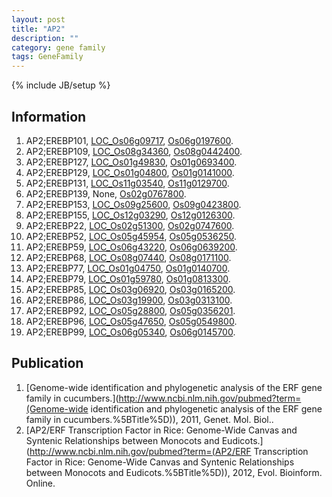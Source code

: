 ```yaml
---
layout: post
title: "AP2"
description: ""
category: gene family
tags: GeneFamily
---
```

{% include JB/setup %}

## Information
1. AP2;EREBP101, [LOC_Os06g09717](http://rice.plantbiology.msu.edu/cgi-bin/ORF_infopage.cgi?orf=LOC_Os06g09717), [Os06g0197600](http://rapdb.dna.affrc.go.jp/viewer/gbrowse_details/irgsp1?name=Os06g0197600).
2. AP2;EREBP109, [LOC_Os08g34360](http://rice.plantbiology.msu.edu/cgi-bin/ORF_infopage.cgi?orf=LOC_Os08g34360), [Os08g0442400](http://rapdb.dna.affrc.go.jp/viewer/gbrowse_details/irgsp1?name=Os08g0442400).
3. AP2;EREBP127, [LOC_Os01g49830](http://rice.plantbiology.msu.edu/cgi-bin/ORF_infopage.cgi?orf=LOC_Os01g49830), [Os01g0693400](http://rapdb.dna.affrc.go.jp/viewer/gbrowse_details/irgsp1?name=Os01g0693400).
4. AP2;EREBP129, [LOC_Os01g04800](http://rice.plantbiology.msu.edu/cgi-bin/ORF_infopage.cgi?orf=LOC_Os01g04800), [Os01g0141000](http://rapdb.dna.affrc.go.jp/viewer/gbrowse_details/irgsp1?name=Os01g0141000).
5. AP2;EREBP131, [LOC_Os11g03540](http://rice.plantbiology.msu.edu/cgi-bin/ORF_infopage.cgi?orf=LOC_Os11g03540), [Os11g0129700](http://rapdb.dna.affrc.go.jp/viewer/gbrowse_details/irgsp1?name=Os11g0129700).
6. AP2;EREBP139, None, [Os02g0767800](http://rapdb.dna.affrc.go.jp/viewer/gbrowse_details/irgsp1?name=Os02g0767800).
7. AP2;EREBP153, [LOC_Os09g25600](http://rice.plantbiology.msu.edu/cgi-bin/ORF_infopage.cgi?orf=LOC_Os09g25600), [Os09g0423800](http://rapdb.dna.affrc.go.jp/viewer/gbrowse_details/irgsp1?name=Os09g0423800).
8. AP2;EREBP155, [LOC_Os12g03290](http://rice.plantbiology.msu.edu/cgi-bin/ORF_infopage.cgi?orf=LOC_Os12g03290), [Os12g0126300](http://rapdb.dna.affrc.go.jp/viewer/gbrowse_details/irgsp1?name=Os12g0126300).
9. AP2;EREBP22, [LOC_Os02g51300](http://rice.plantbiology.msu.edu/cgi-bin/ORF_infopage.cgi?orf=LOC_Os02g51300), [Os02g0747600](http://rapdb.dna.affrc.go.jp/viewer/gbrowse_details/irgsp1?name=Os02g0747600).
10. AP2;EREBP52, [LOC_Os05g45954](http://rice.plantbiology.msu.edu/cgi-bin/ORF_infopage.cgi?orf=LOC_Os05g45954), [Os05g0536250](http://rapdb.dna.affrc.go.jp/viewer/gbrowse_details/irgsp1?name=Os05g0536250).
11. AP2;EREBP59, [LOC_Os06g43220](http://rice.plantbiology.msu.edu/cgi-bin/ORF_infopage.cgi?orf=LOC_Os06g43220), [Os06g0639200](http://rapdb.dna.affrc.go.jp/viewer/gbrowse_details/irgsp1?name=Os06g0639200).
12. AP2;EREBP68, [LOC_Os08g07440](http://rice.plantbiology.msu.edu/cgi-bin/ORF_infopage.cgi?orf=LOC_Os08g07440), [Os08g0171100](http://rapdb.dna.affrc.go.jp/viewer/gbrowse_details/irgsp1?name=Os08g0171100).
13. AP2;EREBP77, [LOC_Os01g04750](http://rice.plantbiology.msu.edu/cgi-bin/ORF_infopage.cgi?orf=LOC_Os01g04750), [Os01g0140700](http://rapdb.dna.affrc.go.jp/viewer/gbrowse_details/irgsp1?name=Os01g0140700).
14. AP2;EREBP79, [LOC_Os01g59780](http://rice.plantbiology.msu.edu/cgi-bin/ORF_infopage.cgi?orf=LOC_Os01g59780), [Os01g0813300](http://rapdb.dna.affrc.go.jp/viewer/gbrowse_details/irgsp1?name=Os01g0813300).
15. AP2;EREBP85, [LOC_Os03g06920](http://rice.plantbiology.msu.edu/cgi-bin/ORF_infopage.cgi?orf=LOC_Os03g06920), [Os03g0165200](http://rapdb.dna.affrc.go.jp/viewer/gbrowse_details/irgsp1?name=Os03g0165200).
16. AP2;EREBP86, [LOC_Os03g19900](http://rice.plantbiology.msu.edu/cgi-bin/ORF_infopage.cgi?orf=LOC_Os03g19900), [Os03g0313100](http://rapdb.dna.affrc.go.jp/viewer/gbrowse_details/irgsp1?name=Os03g0313100).
17. AP2;EREBP92, [LOC_Os05g28800](http://rice.plantbiology.msu.edu/cgi-bin/ORF_infopage.cgi?orf=LOC_Os05g28800), [Os05g0356201](http://rapdb.dna.affrc.go.jp/viewer/gbrowse_details/irgsp1?name=Os05g0356201).
18. AP2;EREBP96, [LOC_Os05g47650](http://rice.plantbiology.msu.edu/cgi-bin/ORF_infopage.cgi?orf=LOC_Os05g47650), [Os05g0549800](http://rapdb.dna.affrc.go.jp/viewer/gbrowse_details/irgsp1?name=Os05g0549800).
19. AP2;EREBP99, [LOC_Os06g05340](http://rice.plantbiology.msu.edu/cgi-bin/ORF_infopage.cgi?orf=LOC_Os06g05340), [Os06g0145700](http://rapdb.dna.affrc.go.jp/viewer/gbrowse_details/irgsp1?name=Os06g0145700).

## Publication
1. [Genome-wide identification and phylogenetic analysis of the ERF gene family in cucumbers.](http://www.ncbi.nlm.nih.gov/pubmed?term=(Genome-wide identification and phylogenetic analysis of the ERF gene family in cucumbers.%5BTitle%5D)), 2011, Genet. Mol. Biol..
2. [AP2/ERF Transcription Factor in Rice: Genome-Wide Canvas and Syntenic Relationships between Monocots and Eudicots.](http://www.ncbi.nlm.nih.gov/pubmed?term=(AP2/ERF Transcription Factor in Rice: Genome-Wide Canvas and Syntenic Relationships between Monocots and Eudicots.%5BTitle%5D)), 2012, Evol. Bioinform. Online.


